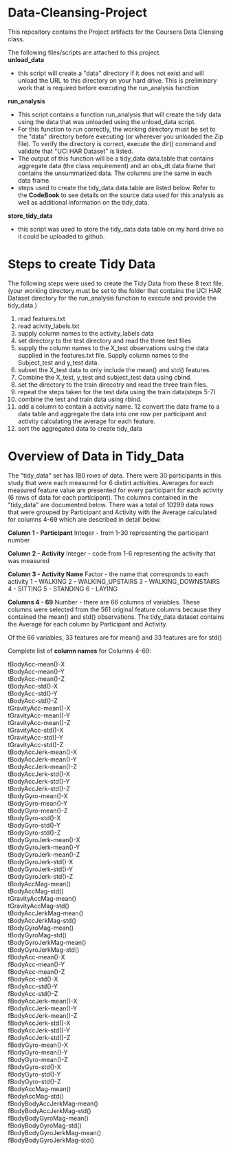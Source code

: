 Data-Cleansing-Project
======================
This repository contains the Project artifacts for the Coursera Data Clensing class.   

The following files/scripts are attached to this project.  
**unload_data** 
- this script will create a "data" directory if it does not exist and will unload the URL to this directory on your hard drive.   This is preliminary work that is required before executing the run_analysis function

**run_analysis** 
- This script contains a function run\_analysis that will create the tidy data using the data that was unloaded using the unload\_data script.   
- For this function to run correctly, the working directory must be set to the "data" directory before executing (or wherever you unloaded the Zip file).   To verify the directory is correct, execute the dir() command and validate that "UCI HAR Dataset" is listed.
- The output of this function will be a tidy\_data data.table that contains aggregate data (the class requirement) and an obs\_dt data frame that contains the unsummarized data.  The columns are the same in each data frame.
- steps used to create the tidy\_data data.table are listed below.  Refer to the **CodeBook** to see details on the source data used for this analysis as well as additional information on the tidy\_data. 

**store_tidy_data**
- this script was used to store the tidy_data data table on my hard drive so it could be uploaded to github.  

**Steps to create Tidy Data**
=============================
The following steps were used to create the Tidy Data from these 8 text file.  (your working directory must be set to the folder that contains the UCI HAR Dataset directory for the run\_analysis function to execute and provide the tidy\_data.)

1. read features.txt
2. read acivity_labels.txt
3. supply column names to the activity_labels data
4. set directory to the test directory and read the three test files
5. supply the column names to the X\_test observations using the data supplied in the features.txt file.   Supply column names to the Subject\_test and y\_test data.
6. subset the X\_test data to only include the mean() and std() features.
7. Combine the X\_test, y\_test and subject\_test data using cbind.
8.  set the directory to the train direcotry and read the three train files.
9.  repeat the steps taken for the test data using the train data(steps 5-7)
10. combine the test and train data using rbind.
11. add a column to contain a activity name.
12  convert the data frame to a data table and aggregate the data into one row per participant and activity calculating the average for each feature.
13. sort the aggregated data to create  tidy_data 


**Overview of Data in Tidy_Data**
=================================   
The "tidy\_data" set has 180 rows of data.  There were 30 participants in this study that were each measured for 6 distint activities. Averages for each measured feature value are presented for every participant for each activity (6 rows of data for each participant).  The columns contained in the "tidy\_data" are documented below.  There was a total of 10299 data rows that were grouped by Participant and Activity with the Average calculated for columns 4-69 which are described in detail below.

**Column 1 - Participant**
Integer  - from 1-30 representing the participant number

**Column 2 - Activity**
Integer - code from 1-6 representing the activity that was measured

**Column 3 - Activity Name** 
Factor - the name that corresponds to each activity 
1 - WALKING
2 - WALKING_UPSTAIRS
3 - WALKING_DOWNSTAIRS
4 - SITTING
5 - STANDING
6 - LAYING  

**Columns 4 - 69**
Number - there are 66 columns of variables. These columns were selected from the 561 original feature columns because they contained the mean() and std() observations.   The tidy_data dataset contains the Average for each column by Participant and Activity.

Of the 66 variables, 33 features are for mean() and 33 features are for std()

Complete list of **column names** for Columns 4-69:
  
  tBodyAcc-mean()-X         
  tBodyAcc-mean()-Y          
  tBodyAcc-mean()-Z          
  tBodyAcc-std()-X           
  tBodyAcc-std()-Y           
  tBodyAcc-std()-Z           
  tGravityAcc-mean()-X       
  tGravityAcc-mean()-Y       
  tGravityAcc-mean()-Z      
  tGravityAcc-std()-X        
  tGravityAcc-std()-Y        
  tGravityAcc-std()-Z        
  tBodyAccJerk-mean()-X      
  tBodyAccJerk-mean()-Y      
  tBodyAccJerk-mean()-Z      
  tBodyAccJerk-std()-X       
  tBodyAccJerk-std()-Y       
  tBodyAccJerk-std()-Z       
  tBodyGyro-mean()-X         
  tBodyGyro-mean()-Y         
  tBodyGyro-mean()-Z         
  tBodyGyro-std()-X          
  tBodyGyro-std()-Y          
  tBodyGyro-std()-Z          
  tBodyGyroJerk-mean()-X     
  tBodyGyroJerk-mean()-Y     
  tBodyGyroJerk-mean()-Z     
  tBodyGyroJerk-std()-X      
  tBodyGyroJerk-std()-Y      
  tBodyGyroJerk-std()-Z      
  tBodyAccMag-mean()         
  tBodyAccMag-std()          
  tGravityAccMag-mean()      
  tGravityAccMag-std()       
  tBodyAccJerkMag-mean()     
  tBodyAccJerkMag-std()      
  tBodyGyroMag-mean()        
  tBodyGyroMag-std()         
  tBodyGyroJerkMag-mean()    
  tBodyGyroJerkMag-std()     
  fBodyAcc-mean()-X          
  fBodyAcc-mean()-Y          
  fBodyAcc-mean()-Z          
  fBodyAcc-std()-X           
  fBodyAcc-std()-Y           
  fBodyAcc-std()-Z           
  fBodyAccJerk-mean()-X      
  fBodyAccJerk-mean()-Y      
  fBodyAccJerk-mean()-Z      
  fBodyAccJerk-std()-X       
  fBodyAccJerk-std()-Y       
  fBodyAccJerk-std()-Z       
  fBodyGyro-mean()-X         
  fBodyGyro-mean()-Y         
  fBodyGyro-mean()-Z         
  fBodyGyro-std()-X          
  fBodyGyro-std()-Y          
  fBodyGyro-std()-Z          
  fBodyAccMag-mean()         
  fBodyAccMag-std()          
  fBodyBodyAccJerkMag-mean()                                                   
  fBodyBodyAccJerkMag-std()  
  fBodyBodyGyroMag-mean()  
  fBodyBodyGyroMag-std()    
  fBodyBodyGyroJerkMag-mean()                                                                 
  fBodyBodyGyroJerkMag-std()  

